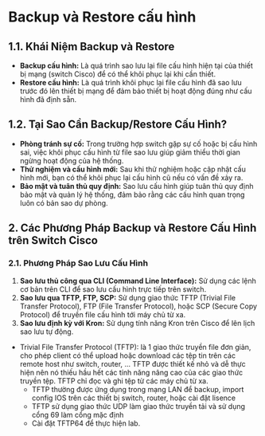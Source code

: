 # Backup và Restore cấu hình
## **1.1. Khái Niệm Backup và Restore**
- **Backup cấu hình:** Là quá trình sao lưu lại file cấu hình hiện tại của thiết bị mạng (switch Cisco) để có thể khôi phục lại khi cần thiết.
- **Restore cấu hình:** Là quá trình khôi phục lại file cấu hình đã sao lưu trước đó lên thiết bị mạng để đảm bảo thiết bị hoạt động đúng như cấu hình đã định sẵn.
  
## **1.2. Tại Sao Cần Backup/Restore Cấu Hình?**
- **Phòng tránh sự cố:** Trong trường hợp switch gặp sự cố hoặc bị cấu hình sai, việc khôi phục cấu hình từ file sao lưu giúp giảm thiểu thời gian ngừng hoạt động của hệ thống.
- **Thử nghiệm và cấu hình mới:** Sau khi thử nghiệm hoặc cập nhật cấu hình mới, bạn có thể khôi phục lại cấu hình cũ nếu có vấn đề xảy ra.
- **Bảo mật và tuân thủ quy định:** Sao lưu cấu hình giúp tuân thủ quy định bảo mật và quản lý hệ thống, đảm bảo rằng các cấu hình quan trọng luôn có bản sao dự phòng.

## **2. Các Phương Pháp Backup và Restore Cấu Hình trên Switch Cisco**

### **2.1. Phương Pháp Sao Lưu Cấu Hình**

1. **Sao lưu thủ công qua CLI (Command Line Interface):** Sử dụng các lệnh cơ bản trên CLI để sao lưu cấu hình trực tiếp trên switch.
2. **Sao lưu qua TFTP, FTP, SCP:** Sử dụng giao thức TFTP (Trivial File Transfer Protocol), FTP (File Transfer Protocol), hoặc SCP (Secure Copy Protocol) để truyền file cấu hình tới máy chủ từ xa.
3. **Sao lưu định kỳ với Kron:** Sử dụng tính năng Kron trên Cisco để lên lịch sao lưu tự động.
- Trivial File Transfer Protocol (TFTP): là 1 giao thức truyền file đơn giản, cho phép client có thể upload hoặc download các tệp tin trên các remote host như switch, router, ... TFTP được thiết kế nhỏ và dễ thực hiện nên nó thiếu hầu hết các tính năng nâng cao của các giao thức truyền tệp. TFTP chỉ đọc và ghi tệp từ các máy chủ từ xa. 
  - TFTP thường được ứng dụng trong mạng LAN để backup, import config IOS trên các thiết bị switch, router, hoặc cài đặt lisence
  - TFTP sử dụng giao thức UDP làm giao thức truyền tải và sử dụng cổng 69 làm cổng mặc định
  - Cài đặt TFTP64 để thực hiện lab.
